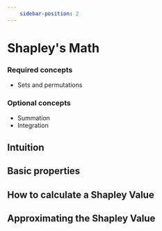 ```yaml
---
    sidebar-position: 2
---
```

<!-- SOURCES:
    * https://christophm.github.io/interpretable-ml-book/shapley.html
    - https://medium.com/the-modern-scientist/what-is-the-shapley-value-8ca624274d5a
    + https://www.rand.org/content/dam/rand/pubs/papers/2021/P295.pdf
 -->
# Shapley's Math

### Required concepts
- Sets and permutations
### Optional concepts
- Summation
- Integration

## Intuition


## Basic properties


## How to calculate a Shapley Value


## Approximating the Shapley Value
